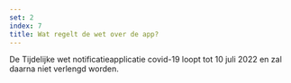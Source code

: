 ```yaml
---
set: 2
index: 7
title: Wat regelt de wet over de app?
---
```

De Tijdelijke wet notificatieapplicatie covid-19 loopt tot 10 juli 2022 en zal daarna niet verlengd worden. 
